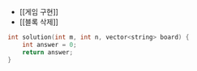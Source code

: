 - [[게임 구현]]
- [[블록 삭제]]

```cpp
int solution(int m, int n, vector<string> board) {
    int answer = 0;
    return answer;
}
```